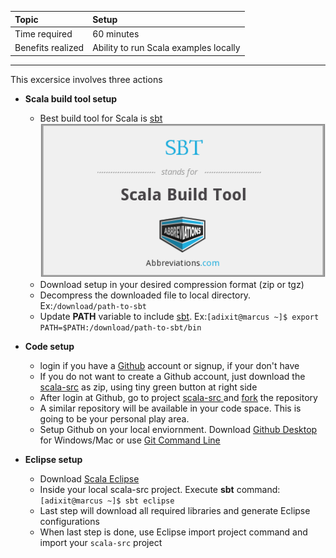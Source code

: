 | **Topic** | **Setup** |
| :--- | :--- |
| Time required | 60 minutes |
| Benefits realized | Ability to run Scala examples locally |

---

This excersice involves three actions

* **Scala build tool setup**
  *	Best build tool for Scala is [sbt](http://www.scala-sbt.org)
  ![](/assets/m-1/sbt.png)
  * Download setup in your desired compression format \(zip or tgz\)
  * Decompress the downloaded file to local directory. Ex:`/download/path-to-sbt`
  * Update **PATH** variable to include [sbt](http://www.scala-sbt.org ). Ex:`[adixit@marcus ~]$ export PATH=$PATH:/download/path-to-sbt/bin`

* **Code setup**

  * login if you have a [Github](/github.com) account or signup, if your don't have
  * If you do not want to create a Github account, just download the [scala-src](https://github.com/inbravo/scala-src) as zip, using tiny green button at right side
  * After login at Github, go to project [scala-src ](https://github.com/inbravo/scala-src)and [fork](https://help.github.com/articles/fork-a-repo/#fork-an-example-repository) the repository
  * A similar repository will be available in your code space. This is going to be your personal play area.
  * Setup Github on your local enviornment. Download [Github Desktop ](https://desktop.github.com/)for Windows/Mac or use [Git Command Line](https://hub.github.com)

* **Eclipse setup**

  * Download [Scala Eclipse](http://scala-ide.org/)
  * Inside your local scala-src project. Execute **sbt** command: `[adixit@marcus ~]$ sbt eclipse`
  * Last step will download all required libraries and generate Eclipse configurations
  * When last step is done, use Eclipse import project command and import your `scala-src` project



